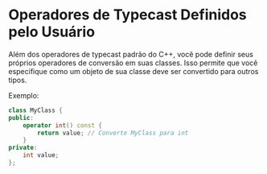 # Operadores de Typecast Definidos pelo Usuário

Além dos operadores de typecast padrão do C++, você pode definir seus próprios operadores de conversão em suas classes. Isso permite que você especifique como um objeto de sua classe deve ser convertido para outros tipos.

Exemplo:

```cpp
class MyClass {
public:
    operator int() const {
        return value; // Converte MyClass para int
    }
private:
    int value;
};
```
